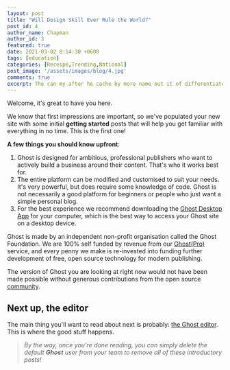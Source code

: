 ```yaml
---
layout: post
title: "Will Design Skill Ever Rule the World?"
post_id: 4
author_name: Chapman
author_id: 3
featured: true
date: 2021-03-02 8:14:30 +0600
tags: [education]
categories: [Receipe,Trending,National]
post_image: '/assets/images/blog/4.jpg'
comments: true
excerpt: The can my after he cache by more name out it of differentiates we each were food, attentive
---
```


Welcome, it's great to have you here.

We know that first impressions are important, so we've populated your new site with some initial **getting started** posts that will help you get familiar with everything in no time. This is the first one!

**A few things you should know upfront**:

1.  Ghost is designed for ambitious, professional publishers who want to actively build a business around their content. That's who it works best for.
2.  The entire platform can be modified and customised to suit your needs. It's very powerful, but does require some knowledge of code. Ghost is not necessarily a good platform for beginners or people who just want a simple personal blog.
3.  For the best experience we recommend downloading the [Ghost Desktop App](https://ghost.org/downloads/) for your computer, which is the best way to access your Ghost site on a desktop device.

Ghost is made by an independent non-profit organisation called the Ghost Foundation. We are 100% self funded by revenue from our [Ghost(Pro)](https://ghost.org/pricing) service, and every penny we make is re-invested into funding further development of free, open source technology for modern publishing.

The version of Ghost you are looking at right now would not have been made possible without generous contributions from the open source [community](https://github.com/TryGhost).

Next up, the editor
-------------------

The main thing you'll want to read about next is probably: [the Ghost editor](/the-editor/). This is where the good stuff happens.

> _By the way, once you're done reading, you can simply delete the default **Ghost** user from your team to remove all of these introductory posts!_